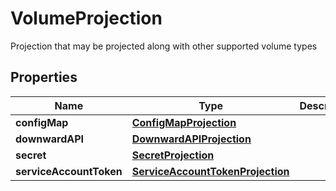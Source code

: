 

# VolumeProjection

Projection that may be projected along with other supported volume types

## Properties

Name | Type | Description | Notes
------------ | ------------- | ------------- | -------------
**configMap** | [**ConfigMapProjection**](ConfigMapProjection.md) |  |  [optional]
**downwardAPI** | [**DownwardAPIProjection**](DownwardAPIProjection.md) |  |  [optional]
**secret** | [**SecretProjection**](SecretProjection.md) |  |  [optional]
**serviceAccountToken** | [**ServiceAccountTokenProjection**](ServiceAccountTokenProjection.md) |  |  [optional]



